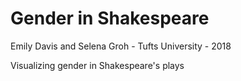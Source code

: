 # Gender in Shakespeare
Emily Davis and Selena Groh - Tufts University - 2018

Visualizing gender in Shakespeare's plays
